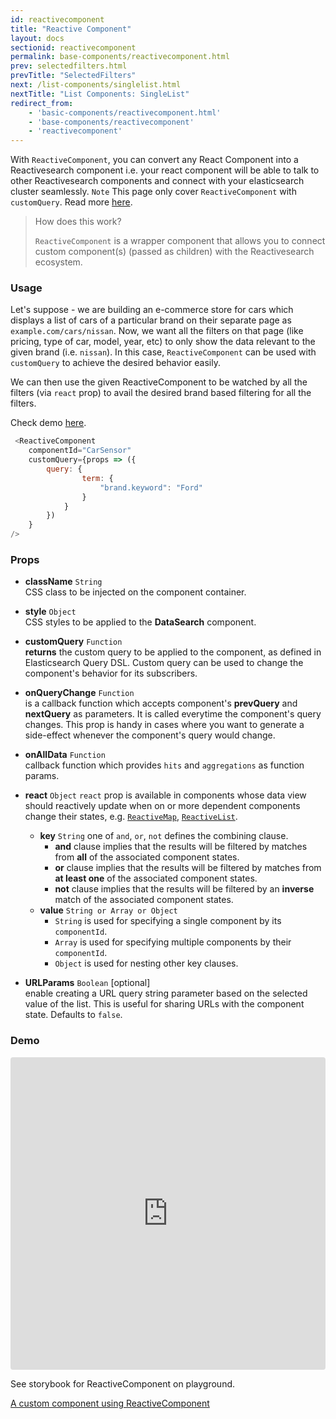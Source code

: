 ```yaml
---
id: reactivecomponent
title: "Reactive Component"
layout: docs
sectionid: reactivecomponent
permalink: base-components/reactivecomponent.html
prev: selectedfilters.html
prevTitle: "SelectedFilters"
next: /list-components/singlelist.html
nextTitle: "List Components: SingleList"
redirect_from:
    - 'basic-components/reactivecomponent.html'
    - 'base-components/reactivecomponent'
    - 'reactivecomponent'
---
```



With `ReactiveComponent`, you can convert any React Component into a Reactivesearch component i.e. your react component will be able to talk to other Reactivesearch components and connect with your elasticsearch cluster seamlessly. `Note` This page only cover `ReactiveComponent` with `customQuery`. Read more [here](/advanced/reactivecomponentindepth.html).

> How does this work?
>
> `ReactiveComponent` is a wrapper component that allows you to connect custom component(s) (passed as children) with the Reactivesearch ecosystem.


### Usage

Let's suppose - we are building an e-commerce store for cars which displays a list of cars of a particular brand on their separate page as `example.com/cars/nissan`. Now, we want all the filters on that page (like pricing, type of car, model, year, etc) to only show the data relevant to the given brand (i.e. `nissan`). In this case, `ReactiveComponent` can be used with `customQuery` to achieve the desired behavior easily.

We can then use the given ReactiveComponent to be watched by all the filters (via `react` prop) to avail the desired brand based filtering for all the filters.

Check demo [here](https://codesandbox.io/s/3ylrrr0r5q).


```js
 <ReactiveComponent
    componentId="CarSensor"
    customQuery={props => ({
        query: {
                term: {
                    "brand.keyword": "Ford"
                }
            }
        })
    }
/>
```


### Props
 
- **className** `String`  
    CSS class to be injected on the component container.
- **style** `Object`  
    CSS styles to be applied to the **DataSearch** component.
- **customQuery** `Function`  
    **returns** the custom query to be applied to the component, as defined in Elasticsearch Query DSL.
    Custom query can be used to change the component's behavior for its subscribers.
- **onQueryChange** `Function`  
    is a callback function which accepts component's **prevQuery** and **nextQuery** as parameters. It is called everytime the component's query changes. This prop is handy in cases where you want to generate a side-effect whenever the component's query would change.
- **onAllData** `Function`  
    callback function which provides `hits` and `aggregations` as function params.
- **react** `Object`
    `react` prop is available in components whose data view should reactively update when on or more dependent components change their states, e.g. [`ReactiveMap`](/map-components/reactivemap.html), [`ReactiveList`](/basic-components/reactivelist.html).
  - **key** `String`
      one of `and`, `or`, `not` defines the combining clause.
      - **and** clause implies that the results will be filtered by matches from **all** of the associated component states.
      - **or** clause implies that the results will be filtered by matches from **at least one** of the associated component states.
      - **not** clause implies that the results will be filtered by an **inverse** match of the associated component states.
  - **value** `String or Array or Object`
      - `String` is used for specifying a single component by its `componentId`.
      - `Array` is used for specifying multiple components by their `componentId`.
      - `Object` is used for nesting other key clauses.

- **URLParams** `Boolean` [optional]  
    enable creating a URL query string parameter based on the selected value of the list. This is useful for sharing URLs with the component state. Defaults to `false`.

### Demo

<iframe src="https://codesandbox.io/embed/3ylrrr0r5q" style="width:100%; height:500px; border:0; border-radius: 4px; overflow:hidden;" sandbox="allow-modals allow-forms allow-popups allow-scripts allow-same-origin"></iframe>

See storybook for ReactiveComponent on playground.

<a href="https://opensource.appbase.io/playground/?selectedKind=Base%20components%2FReactiveComponent&selectedStory=A%20custom%20component" target="_blank">A custom component using ReactiveComponent</a>
